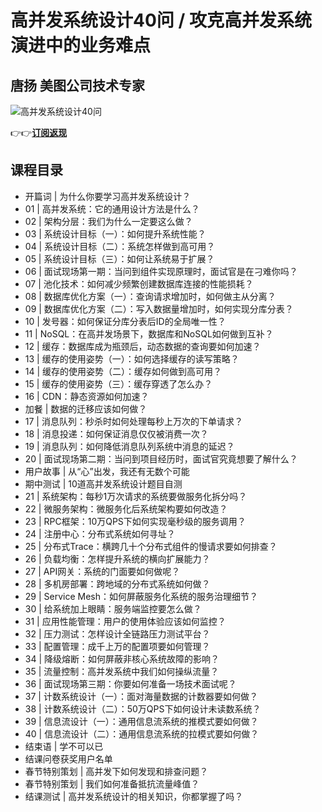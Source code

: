 高并发系统设计40问 / 攻克高并发系统演进中的业务难点
============================

唐扬 **美图公司技术专家**
---------------

![高并发系统设计40问](https://www.geekgay.com/storage/geek/geek_044b86521994a81695fe2d3207c96338.jpg)  
  
👉👉[**订阅返现**](https://time.geekbang.org/column/intro/100035801?code=bSLv99nYfSLlFBhgiJVNGjP5ed1PnTkyvoTG%2FcVgoD8%3D "高并发系统设计40问")  
  
课程目录
----

  
  
- 开篇词 | 为什么你要学习高并发系统设计？
- 01 | 高并发系统：它的通用设计方法是什么？
- 02 | 架构分层：我们为什么一定要这么做？
- 03 | 系统设计目标（一）：如何提升系统性能？
- 04 | 系统设计目标（二）：系统怎样做到高可用？
- 05 | 系统设计目标（三）：如何让系统易于扩展？
- 06 | 面试现场第一期：当问到组件实现原理时，面试官是在刁难你吗？
- 07 | 池化技术：如何减少频繁创建数据库连接的性能损耗？
- 08 | 数据库优化方案（一）：查询请求增加时，如何做主从分离？
- 09 | 数据库优化方案（二）：写入数据量增加时，如何实现分库分表？
- 10 | 发号器：如何保证分库分表后ID的全局唯一性？
- 11 | NoSQL：在高并发场景下，数据库和NoSQL如何做到互补？
- 12 | 缓存：数据库成为瓶颈后，动态数据的查询要如何加速？
- 13 | 缓存的使用姿势（一）：如何选择缓存的读写策略？
- 14 | 缓存的使用姿势（二）：缓存如何做到高可用？
- 15 | 缓存的使用姿势（三）：缓存穿透了怎么办？
- 16 | CDN：静态资源如何加速？
- 加餐 | 数据的迁移应该如何做？
- 17 | 消息队列：秒杀时如何处理每秒上万次的下单请求？
- 18 | 消息投递：如何保证消息仅仅被消费一次？
- 19 | 消息队列：如何降低消息队列系统中消息的延迟？
- 20 | 面试现场第二期：当问到项目经历时，面试官究竟想要了解什么？
- 用户故事 | 从“心”出发，我还有无数个可能
- 期中测试 | 10道高并发系统设计题目自测
- 21 | 系统架构：每秒1万次请求的系统要做服务化拆分吗？
- 22 | 微服务架构：微服务化后系统架构要如何改造？
- 23 | RPC框架：10万QPS下如何实现毫秒级的服务调用？
- 24 | 注册中心：分布式系统如何寻址？
- 25 | 分布式Trace：横跨几十个分布式组件的慢请求要如何排查？
- 26 | 负载均衡：怎样提升系统的横向扩展能力？
- 27 | API网关：系统的门面要如何做呢？
- 28 | 多机房部署：跨地域的分布式系统如何做？
- 29 | Service Mesh：如何屏蔽服务化系统的服务治理细节？
- 30 | 给系统加上眼睛：服务端监控要怎么做？
- 31 | 应用性能管理：用户的使用体验应该如何监控？
- 32 | 压力测试：怎样设计全链路压力测试平台？
- 33 | 配置管理：成千上万的配置项要如何管理？
- 34 | 降级熔断：如何屏蔽非核心系统故障的影响？
- 35 | 流量控制：高并发系统中我们如何操纵流量？
- 36 | 面试现场第三期：你要如何准备一场技术面试呢？
- 37 | 计数系统设计（一）：面对海量数据的计数器要如何做？
- 38 | 计数系统设计（二）：50万QPS下如何设计未读数系统？
- 39 | 信息流设计（一）：通用信息流系统的推模式要如何做？
- 40 | 信息流设计（二）：通用信息流系统的拉模式要如何做？
- 结束语 | 学不可以已
- 结课问卷获奖用户名单
- 春节特别策划 | 高并发下如何发现和排查问题？
- 春节特别策划 | 我们如何准备抵抗流量峰值？
- 结课测试 | 高并发系统设计的相关知识，你都掌握了吗？